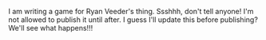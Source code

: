 I am writing a game for Ryan Veeder's thing.  Ssshhh, don't tell
anyone!  I'm not allowed to publish it until after.  I guess I'll
update this before publishing?  We'll see what happens!!!
